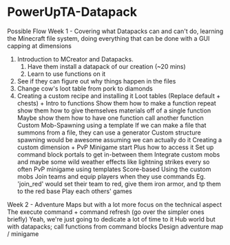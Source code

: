 # PowerUpTA-Datapack

Possible Flow
Week 1 - Covering what Datapacks can and can't do, learning the Minecraft file system, doing everything that can be done with a GUI capping at dimensions
1. Introduction to MCreator and Datapacks. 
    1. Have them install a datapack of our creation (~20 mins)
    1. Learn to use functions on it 
1. See if they can figure out why things happen in the files
1. Change cow's loot table from pork to diamonds
1. Creating a custom recipe and installing it
 Loot tables (Replace default + chests) + Intro to functions
Show them how to make a function repeat
show them how to give themselves materials off of a single function
Maybe show them how to have one function call another function
 Custom Mob-Spawning using a template
If we can make a file that summons from a file, they can use a generator
Custom structure spawning would be awesome assuming we can actually do it
 Creating a custom dimension + PvP Minigame start
Plus how to access it
Set up command block portals to get in-between them
Integrate custom mobs and maybe some wild weather effects like lightning strikes every so often
 PvP minigame using templates
Score-based
Using the custom mobs
Join teams and equip players when they use commands
Eg. 'join_red' would set their team to red, give them iron armor, and tp them to the red base
Play each others' games

Week 2 - Adventure Maps but with a lot more focus on the technical aspect
The execute command + command refresh (go over the simpler ones briefly)
Yeah, we're just going to dedicate a lot of time to it
Hub world but with datapacks; call functions from command blocks
Design adventure map / minigame
